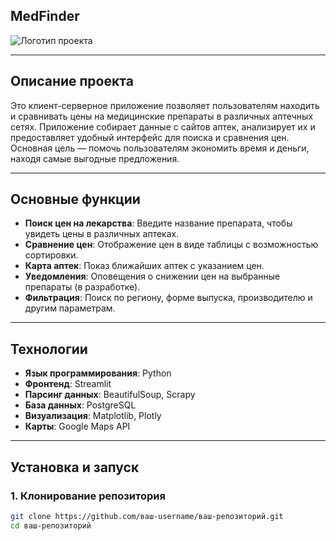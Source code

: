 ## MedFinder

![Логотип проекта](https://i.redd.it/odp5mi64gyy21.png)  

---

## Описание проекта

Это клиент-серверное приложение позволяет пользователям находить и сравнивать цены на медицинские препараты в различных аптечных сетях. Приложение собирает данные с сайтов аптек, анализирует их и предоставляет удобный интерфейс для поиска и сравнения цен. Основная цель — помочь пользователям экономить время и деньги, находя самые выгодные предложения.

---

## Основные функции

- **Поиск цен на лекарства**: Введите название препарата, чтобы увидеть цены в различных аптеках.
- **Сравнение цен**: Отображение цен в виде таблицы с возможностью сортировки.
- **Карта аптек**: Показ ближайших аптек с указанием цен.
- **Уведомления**: Оповещения о снижении цен на выбранные препараты (в разработке).
- **Фильтрация**: Поиск по региону, форме выпуска, производителю и другим параметрам.

---

## Технологии

- **Язык программирования**: Python
- **Фронтенд**: Streamlit
- **Парсинг данных**: BeautifulSoup, Scrapy
- **База данных**: PostgreSQL
- **Визуализация**: Matplotlib, Plotly
- **Карты**: Google Maps API

---

## Установка и запуск

### 1. Клонирование репозитория

```bash
git clone https://github.com/ваш-username/ваш-репозиторий.git
cd ваш-репозиторий
